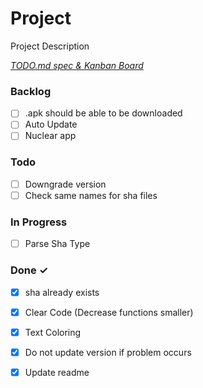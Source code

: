 # Project

Project Description

<em>[TODO.md spec & Kanban Board](https://bit.ly/3fCwKfM)</em>

### Backlog

- [ ] .apk should be able to be downloaded  
- [ ] Auto Update  
- [ ] Nuclear app  

### Todo

- [ ] Downgrade version  
- [ ] Check same names for sha files  

### In Progress

- [ ] Parse Sha Type  

### Done ✓

- [x] sha already exists  
- [x] Clear Code  (Decrease functions smaller)  
- [x] Text Coloring  
- [x] Do not update version if problem occurs  
- [x] Update readme  

